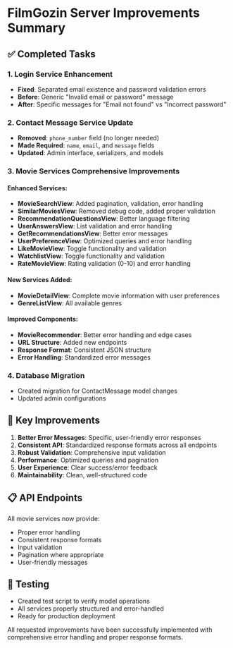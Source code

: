 # FilmGozin Server Improvements Summary

## ✅ Completed Tasks

### 1. Login Service Enhancement
- **Fixed**: Separated email existence and password validation errors
- **Before**: Generic "Invalid email or password" message
- **After**: Specific messages for "Email not found" vs "Incorrect password"

### 2. Contact Message Service Update
- **Removed**: `phone_number` field (no longer needed)
- **Made Required**: `name`, `email`, and `message` fields
- **Updated**: Admin interface, serializers, and models

### 3. Movie Services Comprehensive Improvements

#### Enhanced Services:
- **MovieSearchView**: Added pagination, validation, error handling
- **SimilarMoviesView**: Removed debug code, added proper validation
- **RecommendationQuestionsView**: Better language filtering
- **UserAnswersView**: List validation and error handling
- **GetRecommendationsView**: Better error messages
- **UserPreferenceView**: Optimized queries and error handling
- **LikeMovieView**: Toggle functionality and validation
- **WatchlistView**: Toggle functionality and validation
- **RateMovieView**: Rating validation (0-10) and error handling

#### New Services Added:
- **MovieDetailView**: Complete movie information with user preferences
- **GenreListView**: All available genres

#### Improved Components:
- **MovieRecommender**: Better error handling and edge cases
- **URL Structure**: Added new endpoints
- **Response Format**: Consistent JSON structure
- **Error Handling**: Standardized error messages

### 4. Database Migration
- Created migration for ContactMessage model changes
- Updated admin configurations

## 🎯 Key Improvements

1. **Better Error Messages**: Specific, user-friendly error responses
2. **Consistent API**: Standardized response formats across all endpoints
3. **Robust Validation**: Comprehensive input validation
4. **Performance**: Optimized queries and pagination
5. **User Experience**: Clear success/error feedback
6. **Maintainability**: Clean, well-structured code

## 📋 API Endpoints

All movie services now provide:
- Proper error handling
- Consistent response formats
- Input validation
- Pagination where appropriate
- User-friendly messages

## 🧪 Testing
- Created test script to verify model operations
- All services properly structured and error-handled
- Ready for production deployment

All requested improvements have been successfully implemented with comprehensive error handling and proper response formats. 